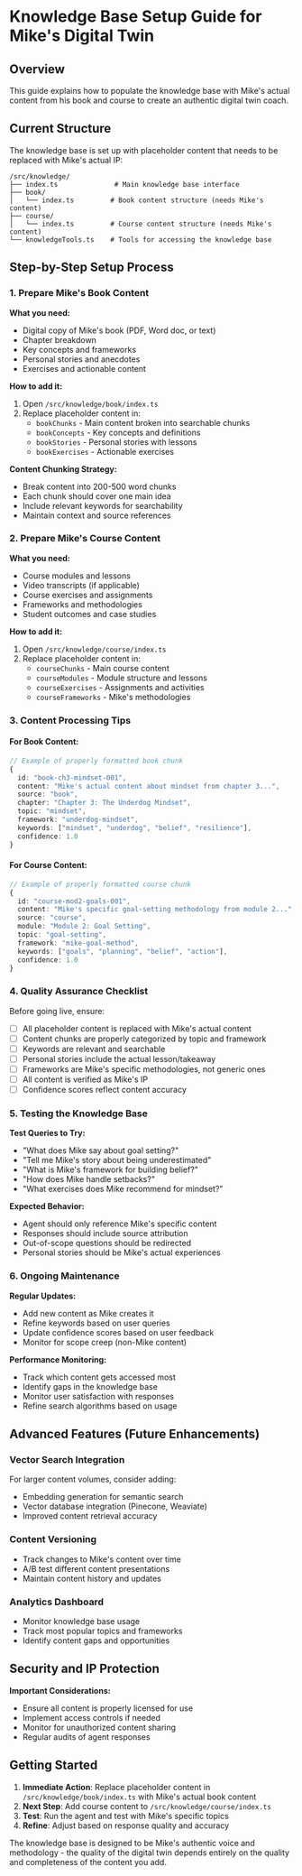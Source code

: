 # Knowledge Base Setup Guide for Mike's Digital Twin

## Overview
This guide explains how to populate the knowledge base with Mike's actual content from his book and course to create an authentic digital twin coach.

## Current Structure

The knowledge base is set up with placeholder content that needs to be replaced with Mike's actual IP:

```
/src/knowledge/
├── index.ts              # Main knowledge base interface
├── book/
│   └── index.ts         # Book content structure (needs Mike's content)
├── course/
│   └── index.ts         # Course content structure (needs Mike's content)
└── knowledgeTools.ts    # Tools for accessing the knowledge base
```

## Step-by-Step Setup Process

### 1. **Prepare Mike's Book Content**

**What you need:**
- Digital copy of Mike's book (PDF, Word doc, or text)
- Chapter breakdown
- Key concepts and frameworks
- Personal stories and anecdotes
- Exercises and actionable content

**How to add it:**
1. Open `/src/knowledge/book/index.ts`
2. Replace placeholder content in:
   - `bookChunks` - Main content broken into searchable chunks
   - `bookConcepts` - Key concepts and definitions
   - `bookStories` - Personal stories with lessons
   - `bookExercises` - Actionable exercises

**Content Chunking Strategy:**
- Break content into 200-500 word chunks
- Each chunk should cover one main idea
- Include relevant keywords for searchability
- Maintain context and source references

### 2. **Prepare Mike's Course Content**

**What you need:**
- Course modules and lessons
- Video transcripts (if applicable)
- Course exercises and assignments
- Frameworks and methodologies
- Student outcomes and case studies

**How to add it:**
1. Open `/src/knowledge/course/index.ts`
2. Replace placeholder content in:
   - `courseChunks` - Main course content
   - `courseModules` - Module structure and lessons
   - `courseExercises` - Assignments and activities
   - `courseFrameworks` - Mike's methodologies

### 3. **Content Processing Tips**

#### **For Book Content:**
```typescript
// Example of properly formatted book chunk
{
  id: "book-ch3-mindset-001",
  content: "Mike's actual content about mindset from chapter 3...",
  source: "book",
  chapter: "Chapter 3: The Underdog Mindset",
  topic: "mindset",
  framework: "underdog-mindset",
  keywords: ["mindset", "underdog", "belief", "resilience"],
  confidence: 1.0
}
```

#### **For Course Content:**
```typescript
// Example of properly formatted course chunk
{
  id: "course-mod2-goals-001", 
  content: "Mike's specific goal-setting methodology from module 2...",
  source: "course",
  module: "Module 2: Goal Setting",
  topic: "goal-setting",
  framework: "mike-goal-method",
  keywords: ["goals", "planning", "belief", "action"],
  confidence: 1.0
}
```

### 4. **Quality Assurance Checklist**

Before going live, ensure:
- [ ] All placeholder content is replaced with Mike's actual content
- [ ] Content chunks are properly categorized by topic and framework
- [ ] Keywords are relevant and searchable
- [ ] Personal stories include the actual lesson/takeaway
- [ ] Frameworks are Mike's specific methodologies, not generic ones
- [ ] All content is verified as Mike's IP
- [ ] Confidence scores reflect content accuracy

### 5. **Testing the Knowledge Base**

**Test Queries to Try:**
- "What does Mike say about goal setting?"
- "Tell me Mike's story about being underestimated"
- "What is Mike's framework for building belief?"
- "How does Mike handle setbacks?"
- "What exercises does Mike recommend for mindset?"

**Expected Behavior:**
- Agent should only reference Mike's specific content
- Responses should include source attribution
- Out-of-scope questions should be redirected
- Personal stories should be Mike's actual experiences

### 6. **Ongoing Maintenance**

**Regular Updates:**
- Add new content as Mike creates it
- Refine keywords based on user queries
- Update confidence scores based on user feedback
- Monitor for scope creep (non-Mike content)

**Performance Monitoring:**
- Track which content gets accessed most
- Identify gaps in the knowledge base
- Monitor user satisfaction with responses
- Refine search algorithms based on usage

## Advanced Features (Future Enhancements)

### **Vector Search Integration**
For larger content volumes, consider adding:
- Embedding generation for semantic search
- Vector database integration (Pinecone, Weaviate)
- Improved content retrieval accuracy

### **Content Versioning**
- Track changes to Mike's content over time
- A/B test different content presentations
- Maintain content history and updates

### **Analytics Dashboard**
- Monitor knowledge base usage
- Track most popular topics and frameworks
- Identify content gaps and opportunities

## Security and IP Protection

**Important Considerations:**
- Ensure all content is properly licensed for use
- Implement access controls if needed
- Monitor for unauthorized content sharing
- Regular audits of agent responses

## Getting Started

1. **Immediate Action**: Replace placeholder content in `/src/knowledge/book/index.ts` with Mike's actual book content
2. **Next Step**: Add course content to `/src/knowledge/course/index.ts`
3. **Test**: Run the agent and test with Mike's specific topics
4. **Refine**: Adjust based on response quality and accuracy

The knowledge base is designed to be Mike's authentic voice and methodology - the quality of the digital twin depends entirely on the quality and completeness of the content you add.